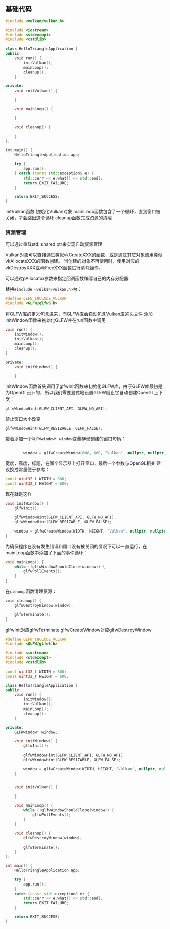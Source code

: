 ## 基础代码

```c++
#include <vulkan/vulkan.h>

#include <iostream>
#include <stdexcept>
#include <cstdlib>

class HelloTriangleApplication {
public:
    void run() {
        initVulkan();
        mainLoop();
        cleanup();
    }

private:
    void initVulkan() {

    }

    void mainLoop() {

    }

    void cleanup() {

    }
};

int main() {
    HelloTriangleApplication app;

    try {
        app.run();
    } catch (const std::exception& e) {
        std::cerr << e.what() << std::endl;
        return EXIT_FAILURE;
    }

    return EXIT_SUCCESS;
}
```
initVulkan函数 初始化Vulkan对象
mainLoop函数包含了一个循环，直到窗口被关闭，才会跳出这个循环
cleanup函数完成资源的清理

### 资源管理
可以通过重载std::shared ptr来实现自动资源管理

Vulkan对象可以直接通过类似vkCreateXXX的函数，或是通过其它对象调用类似vkAllocateXXX的函数创建。
当创建的对象不再使用时，使用对应的vkDestroyXXX或vkFreeXXX函数进行清除操作。

可以通过pAllocator参数来指定回调函数编写自己的内存分配器

替换`#include <vulkan/vulkan.h>`为：
```c++
#define GLFW_INCLUDE_VULKAN
#include <GLFW/glfw3.h>
```
将GLFW库的定义包含进来，而GLFW库会自动包含Vulkan库的头文件
添加initWindow函数来初始化GLFW并在run函数中调用
```c++
void run() {
    initWindow();
    initVulkan();
    mainLoop();
    cleanup();
}

private:
    void initWindow() {

    }
```
initWIndow函数首先调用了glfwInit函数来初始化GLFW库，由于GLFW库最初是为OpenGL设计的，所以我们需要显式地设置GLFW阻止它自动创建OpenGL上下文：
```c++
glfwWindowHint(GLFW_CLIENT_API, GLFW_NO_API);
```
禁止窗口大小改变
```c++
glfwWindowHint(GLFW_RESIZABLE, GLFW_FALSE);
```
接着添加一个`GLFWwindow* window`变量存储创建的窗口句柄：
```c++

        window = glfwCreateWindow(800, 600, "Vulkan", nullptr, nullptr);
```
宽度，高度，标题，在哪个显示器上打开窗口，最后一个参数与OpenGL相关
建议换成常量便于参考：
```c++
const uint32_t WIDTH = 800;
const uint32_t HEIGHT = 600;
```
现在就是这样
```c++
void initWindow() {
    glfwInit();

    glfwWindowHint(GLFW_CLIENT_API, GLFW_NO_API);
    glfwWindowHint(GLFW_RESIZABLE, GLFW_FALSE);

    window = glfwCreateWindow(WIDTH, HEIGHT, "Vulkan", nullptr, nullptr);
}
```
为确保程序在没有发生错误和窗口没有被关闭的情况下可以一直运行，在mainLoop函数中添加了下面的事件循环：
```c++
void mainLoop() {
    while (!glfwWindowShouldClose(window)) {
        glfwPollEvents();
    }
}
```
在`cleanup`函数清理资源：
```c++
void cleanup() {
    glfwDestroyWindow(window);

    glfwTerminate();
}
```
glfwInit对应glfwTerminate
glfwCreateWindow对应glfwDestroyWindow

```c++
#define GLFW_INCLUDE_VULKAN
#include <GLFW/glfw3.h>

#include <iostream>
#include <stdexcept>
#include <cstdlib>

const uint32_t WIDTH = 800;
const uint32_t HEIGHT = 600;

class HelloTriangleApplication {
public:
    void run() {
        initWindow();
        initVulkan();
        mainLoop();
        cleanup();
    }

private:
    GLFWwindow* window;

    void initWindow() {
        glfwInit();

        glfwWindowHint(GLFW_CLIENT_API, GLFW_NO_API);
        glfwWindowHint(GLFW_RESIZABLE, GLFW_FALSE);

        window = glfwCreateWindow(WIDTH, HEIGHT, "Vulkan", nullptr, nullptr);
    }


    void initVulkan() {

    }

    void mainLoop() {
        while (!glfwWindowShouldClose(window)) {
            glfwPollEvents();
        }
    }

    void cleanup() {
        glfwDestroyWindow(window);

        glfwTerminate();
    }
};

int main() {
    HelloTriangleApplication app;

    try {
        app.run();
    }
    catch (const std::exception& e) {
        std::cerr << e.what() << std::endl;
        return EXIT_FAILURE;
    }

    return EXIT_SUCCESS;
}
```
